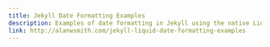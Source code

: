 ```yaml
---
title: Jekyll Date Formatting Examples
description: Examples of date formatting in Jekyll using the native Liquid tags
link: http://alanwsmith.com/jekyll-liquid-date-formatting-examples
---
```

